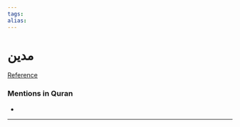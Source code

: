 ```yaml
---
tags: 
alias: 
---
```


# مدين

[Reference](https://corpus.quran.com/concept.jsp?id=madyan)

### Mentions in Quran
- 

---

